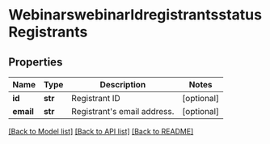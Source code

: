 # WebinarswebinarIdregistrantsstatusRegistrants

## Properties
Name | Type | Description | Notes
------------ | ------------- | ------------- | -------------
**id** | **str** | Registrant ID | [optional] 
**email** | **str** | Registrant&#x27;s email address. | [optional] 

[[Back to Model list]](../README.md#documentation-for-models) [[Back to API list]](../README.md#documentation-for-api-endpoints) [[Back to README]](../README.md)

